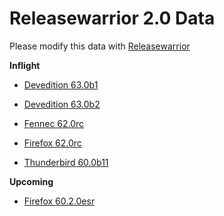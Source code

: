 

Releasewarrior 2.0 Data
=======================

Please modify this data with [Releasewarrior](https://github.com/mozilla-releng/releasewarrior-2.0)

**Inflight**

* [Devedition 63.0b1](/inflight/devedition/devedition-devedition-63.0b1.md)

* [Devedition 63.0b2](/inflight/devedition/devedition-devedition-63.0b2.md)

* [Fennec 62.0rc](/inflight/fennec/fennec-release-rc-62.0rc.md)

* [Firefox 62.0rc](/inflight/firefox/firefox-release-rc-62.0rc.md)

* [Thunderbird 60.0b11](/inflight/thunderbird/thunderbird-beta-60.0b11.md)

**Upcoming**

* [Firefox 60.2.0esr](/upcoming/firefox/firefox-esr60-60.2.0esr.md)

